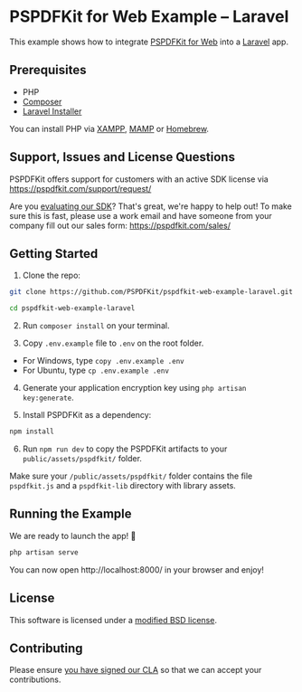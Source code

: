 # PSPDFKit for Web Example – Laravel

This example shows how to integrate [PSPDFKit for Web](https://pspdfkit.com/web/) into a [Laravel](https://laravel.com/) app.

## Prerequisites

-   PHP
-   [Composer](https://getcomposer.org/download/)
-   [Laravel Installer](https://laravel.com/docs/8.x#the-laravel-installer)

You can install PHP via [XAMPP](https://www.mamp.info/en/mac/), [MAMP](https://www.apachefriends.org/index.html) or [Homebrew](https://formulae.brew.sh/formula/php).

## Support, Issues and License Questions

PSPDFKit offers support for customers with an active SDK license via https://pspdfkit.com/support/request/

Are you [evaluating our SDK](https://pspdfkit.com/try/)? That's great, we're happy to help out! To make sure this is fast, please use a work email and have someone from your company fill out our sales form: https://pspdfkit.com/sales/

## Getting Started

1. Clone the repo:

```bash
git clone https://github.com/PSPDFKit/pspdfkit-web-example-laravel.git

cd pspdfkit-web-example-laravel
```

2. Run `composer install` on your terminal.

3. Copy `.env.example` file to `.env` on the root folder.

-   For Windows, type `copy .env.example .env`
-   For Ubuntu, type `cp .env.example .env`

4. Generate your application encryption key using `php artisan key:generate`.

5. Install PSPDFKit as a dependency:

```bash
npm install
```

6. Run `npm run dev` to copy the PSPDFKit artifacts to your `public/assets/pspdfkit/` folder.

Make sure your `/public/assets/pspdfkit/` folder contains the file `pspdfkit.js` and a `pspdfkit-lib` directory with library assets.

## Running the Example

We are ready to launch the app! 🎉

```bash
php artisan serve
```

You can now open http://localhost:8000/ in your browser and enjoy!

## License

This software is licensed under a [modified BSD license](LICENSE).

## Contributing

Please ensure
[you have signed our CLA](https://pspdfkit.com/guides/web/current/miscellaneous/contributing/) so that we can accept your contributions.
